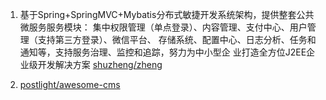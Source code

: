 1. 基于Spring+SpringMVC+Mybatis分布式敏捷开发系统架构，提供整套公共微服务服务模块：
  集中权限管理（单点登录）、内容管理、支付中心、用户管理（支持第三方登录）、微信平台、
  存储系统、配置中心、日志分析、任务和通知等，支持服务治理、监控和追踪，努力为中小型企
  业打造全方位J2EE企业级开发解决方案 [shuzheng/zheng](https://github.com/shuzheng/zheng)

2. [postlight/awesome-cms](https://github.com/postlight/awesome-cms)

